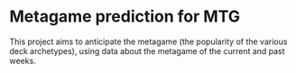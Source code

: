 # Metagame prediction for MTG

This project aims to anticipate the metagame (the popularity of the various deck archetypes), using data about the metagame of the current and past weeks.